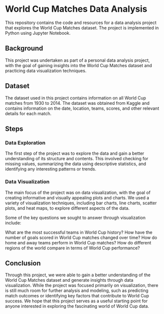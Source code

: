 # World Cup Matches Data Analysis
This repository contains the code and resources for a data analysis project that explores the World Cup Matches dataset. The project is implemented in Python using Jupyter Notebook.

## Background
This project was undertaken as part of a personal data analysis project, with the goal of gaining insights into the World Cup Matches dataset and practicing data visualization techniques.

## Dataset
The dataset used in this project contains information on all World Cup matches from 1930 to 2014. The dataset was obtained from Kaggle and contains information on the date, location, teams, scores, and other relevant details for each match.

## Steps
### Data Exploration
The first step of the project was to explore the data and gain a better understanding of its structure and contents. This involved checking for missing values, summarizing the data using descriptive statistics, and identifying any interesting patterns or trends.

### Data Visualization
The main focus of the project was on data visualization, with the goal of creating informative and visually appealing plots and charts. We used a variety of visualization techniques, including bar charts, line charts, scatter plots, and heat maps, to explore different aspects of the data.

Some of the key questions we sought to answer through visualization include:

What are the most successful teams in World Cup history?
How have the number of goals scored in World Cup matches changed over time?
How do home and away teams perform in World Cup matches?
How do different regions of the world compare in terms of World Cup performance?

## Conclusion
Through this project, we were able to gain a better understanding of the World Cup Matches dataset and generate insights through data visualization. While the project was focused primarily on visualization, there is still much room for further analysis and modeling, such as predicting match outcomes or identifying key factors that contribute to World Cup success. We hope that this project serves as a useful starting point for anyone interested in exploring the fascinating world of World Cup data.
